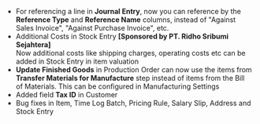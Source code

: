 - For referencing a line in **Journal Entry**, now you can reference by the **Reference Type** and **Reference Name** columns, instead of "Against Sales Invoice", "Against Purchase Invoice", etc.
- Additional Costs in Stock Entry **[Sponsored by PT. Ridho Sribumi Sejahtera]**  
  Now additional costs like shipping charges, operating costs etc can be added in Stock Entry in item valuation
- **Update Finished Goods** in Production Order can now use the items from **Transfer Materials for Manufacture** step instead of items from the Bill of Materials. This can be configured in Manufacturing Settings
- Added field **Tax ID** in Customer
- Bug fixes in Item, Time Log Batch, Pricing Rule, Salary Slip, Address and Stock Entry
